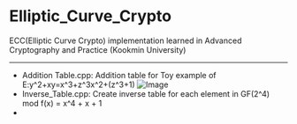 # Elliptic_Curve_Crypto
ECC(Elliptic Curve Crypto) implementation learned in Advanced Cryptography and Practice (Kookmin University)

----
* Addition Table.cpp: Addition table for Toy example of E:y^2+xy=x^3+z^3x^2+(z^3+1)
  ![Image](https://github.com/user-attachments/assets/6394d66e-782e-4c10-8919-666f5ac0cd1c)
* Inverse_Table.cpp: Create inverse table for each element in GF(2^4) mod f(x) = x^4 + x + 1
* 
